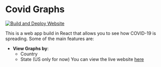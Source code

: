 # Covid Graphs

[![Build and Deploy Website](https://github.com/ocampossoto/Covid/actions/workflows/buildAndDeploy.yml/badge.svg)](https://github.com/ocampossoto/Covid/actions/workflows/buildAndDeploy.yml)

This is a web app build in React that allows you to see how COVID-19 is spreading. 
Some of the main features are:
* **View Graphs by**:
  * Country
  * State (US only for now)
You can view the live website [here](https://covidgraphs-16cbc.web.app/)
